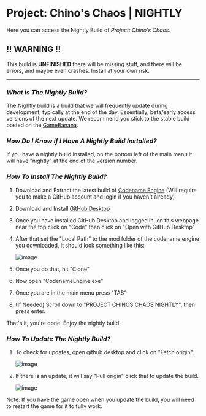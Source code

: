 # Project: Chino's Chaos | NIGHTLY
Here you can access the Nightly Build of *Project: Chino's Chaos*.

## !! WARNING !!
This build is **UNFINISHED** there will be missing stuff, and there will be errors, and maybe even crashes. Install at your own risk.

---

### *What is The Nightly Build?*
The Nightly build is a build that we will frequently update during development, typically at the end of the day. Essentially, beta/early access versions of the next update. We recommend you stick to the stable build posted on the [GameBanana](https://gamebanana.com/mods/545648).

### *How Do I Know if I Have A Nightly Build Installed?*
If you have a nightly build installed, on the bottom left of the main menu it will have "nightly" at the end of the version number.

### *How To Install The Nightly Build?*
1. Download and Extract the latest build of [Codename Engine](https://github.com/CodenameCrew/CodenameEngine) (Will require you to make a GitHub account and login if you haven't already)
2. Download and Install [GitHub Desktop](https://github.com/apps/desktop)
3. Once you have installed GitHub Desktop and logged in, on this webpage near the top click on "Code" then click on "Open with GitHub Desktop"
4. After that set the "Local Path" to the mod folder of the codename engine you downloaded, it should look something like this:

   ![image](https://github.com/user-attachments/assets/ed7109da-f8db-4ee1-94ec-4d7efe01feb2)
5. Once you do that, hit "Clone"
6. Now open "CodenameEngine.exe"
7. Once you are in the main menu press "TAB"
8. (If Needed) Scroll down to "PROJECT CHINOS CHAOS NIGHTLY", then press enter.

That's it, you're done. Enjoy the nightly build.

### *How To Update The Nightly Build?*
1. To check for updates, open github desktop and click on "Fetch origin".

   ![image](https://github.com/user-attachments/assets/cf2bf972-b8e1-4563-a706-83beda6be894)
2. If there is an update, it will say "Pull origin" click that to update the build.

   ![image](https://github.com/user-attachments/assets/8be3d626-6669-411b-98ac-fec85b35d0aa)

Note: If you have the game open when you update the build, you will need to restart the game for it to fully work.




